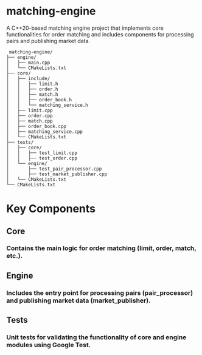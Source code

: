 # matching-engine

A C++20-based matching engine project that implements core functionalities for order matching and includes components for processing pairs and publishing market data.

``` 
 matching-engine/
├── engine/
│   ├── main.cpp
│   └── CMakeLists.txt
├── core/
│   ├── include/
│   │   ├── limit.h
│   │   ├── order.h
│   │   ├── match.h
│   │   ├── order_book.h
│   │   └── matching_service.h
│   ├── limit.cpp
│   ├── order.cpp
│   ├── match.cpp
│   ├── order_book.cpp
│   ├── matching_service.cpp
│   └── CMakeLists.txt
├── tests/
│   ├── core/
│   │   ├── test_limit.cpp
│   │   ├── test_order.cpp
│   └── engine/
│       ├── test_pair_processor.cpp
│       ├── test_market_publisher.cpp
│   └── CMakeLists.txt
└── CMakeLists.txt

```

# Key Components
## Core
### Contains the main logic for order matching (limit, order, match, etc.).

## Engine
### Includes the entry point for processing pairs (pair_processor) and publishing market data (market_publisher).
## Tests
### Unit tests for validating the functionality of core and engine modules using Google Test.
